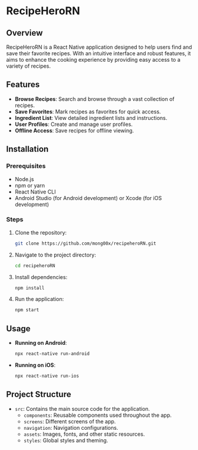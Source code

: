# RecipeHeroRN

## Overview

RecipeHeroRN is a React Native application designed to help users find and save their favorite recipes. With an intuitive interface and robust features, it aims to enhance the cooking experience by providing easy access to a variety of recipes.

## Features

- **Browse Recipes**: Search and browse through a vast collection of recipes.
- **Save Favorites**: Mark recipes as favorites for quick access.
- **Ingredient List**: View detailed ingredient lists and instructions.
- **User Profiles**: Create and manage user profiles.
- **Offline Access**: Save recipes for offline viewing.

## Installation

### Prerequisites

- Node.js
- npm or yarn
- React Native CLI
- Android Studio (for Android development) or Xcode (for iOS development)

### Steps

1. Clone the repository:
    ```bash
    git clone https://github.com/mong00x/recipeheroRN.git
    ```
2. Navigate to the project directory:
    ```bash
    cd recipeheroRN
    ```
3. Install dependencies:
    ```bash
    npm install
    ```
4. Run the application:
    ```bash
    npm start
    ```

## Usage

- **Running on Android**:
    ```bash
    npx react-native run-android
    ```
- **Running on iOS**:
    ```bash
    npx react-native run-ios
    ```

## Project Structure

- `src`: Contains the main source code for the application.
  - `components`: Reusable components used throughout the app.
  - `screens`: Different screens of the app.
  - `navigation`: Navigation configurations.
  - `assets`: Images, fonts, and other static resources.
  - `styles`: Global styles and theming.
